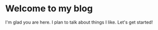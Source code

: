 # Welcome to my blog

I'm glad you are here. I plan to talk about things I like. 
Let's get started!
